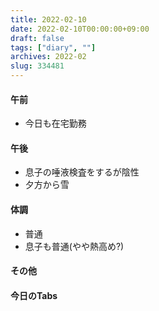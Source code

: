 ```yaml
---
title: 2022-02-10
date: 2022-02-10T00:00:00+09:00
draft: false
tags: ["diary", ""]
archives: 2022-02
slug: 334481
---
```

#### 午前
- 今日も在宅勤務
#### 午後
- 息子の唾液検査をするが陰性
- 夕方から雪
#### 体調
- 普通
- 息子も普通(やや熱高め?)
#### その他
#### 今日のTabs